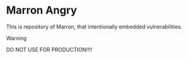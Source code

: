 # Marron Angry

This is repository of Marron, that intentionally embedded vulnerabilities.

> [!WARNING]
> DO NOT USE FOR PRODUCTION!!!!
